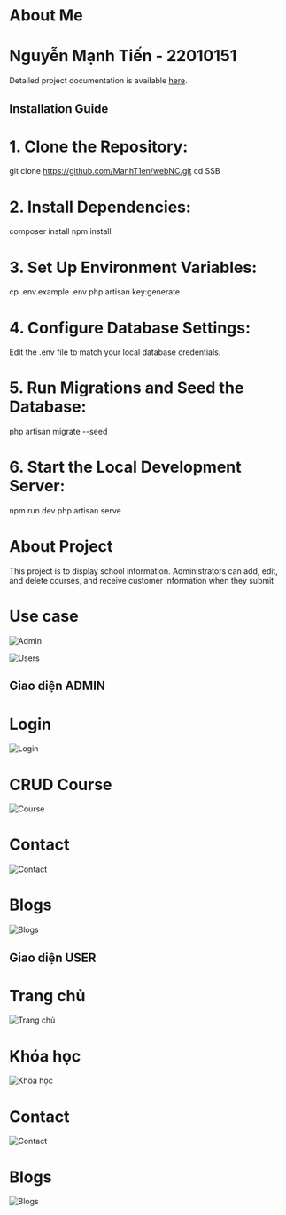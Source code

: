 # About Me
# Nguyễn Mạnh Tiến - 22010151

Detailed project documentation is available [here](https://docs.google.com/document/d/1FacIBiiMOwEYLdn7LyZpgLAIvaK7Kz50Sjg5pPI1CiQ/edit?usp=sharing).

## Installation Guide

# 1. Clone the Repository:
git clone https://github.com/ManhT1en/webNC.git
cd SSB

# 2. Install Dependencies:

composer install
npm install

# 3. Set Up Environment Variables:

cp .env.example .env
php artisan key:generate

# 4. Configure Database Settings:

Edit the .env file to match your local database credentials.

# 5. Run Migrations and Seed the Database:

php artisan migrate --seed

# 6. Start the Local Development Server:

npm run dev
php artisan serve

# About Project
This project is to display school information. Administrators can add, edit, and delete courses, and receive customer information when they submit

# Use case
![Admin](./image/Screenshot%202025-02-27%20011430.png)

![Users](./image/Screenshot%202025-02-27%20011616.png)
 
## Giao diện ADMIN
# Login
![Login](./image/Screenshot%202025-02-27%20003631.png)

# CRUD Course
![Course](./image/Screenshot%202025-02-27%20003524.png)

# Contact
![Contact](./image/Screenshot%202025-02-27%20003535.png)

# Blogs
![Blogs](./image/Screenshot%202025-02-27%20003505.png)

## Giao diện USER
# Trang chủ
![Trang chủ](./image/Screenshot%202025-02-27%20003602.png)
# Khóa học
![Khóa học](./image/Screenshot%202025-03-04%20172733.png)
# Contact
![Contact](./image/Screenshot%202025-02-27%20004336.png)
# Blogs
![Blogs](./image/Screenshot%202025-03-04%20172827.png)

